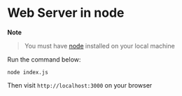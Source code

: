 # Web Server in node

**Note**

> You must have [node](https://nodejs.org/en/) installed on your local machine

Run the command below:

```shell
node index.js
```

Then visit `http://localhost:3000` on your browser
